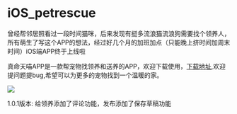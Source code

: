 # iOS_petrescue
   曾经帮邻居照看过一段时间猫咪，后来发现有挺多流浪猫流浪狗需要找个领养人，所有萌生了写这个APP的想法，经过好几个月的加班加点（只能晚上挤时间加周末时间）iOS端APP终于上线啦
   
   真命天喵APP是一款帮宠物找领养和送养的APP，欢迎下载使用，[下载地址](https://apps.apple.com/cn/app/%E7%9C%9F%E5%91%BD%E5%A4%A9%E5%96%B5/id1556673767),欢迎提问题提bug,希望可以为更多的宠物找到一个温暖的家。
   
![](https://wx2.sinaimg.cn/mw690/0084UW4vly1gpg0gdnz09j30ci0cidg8.jpg)

1.0.1版本: 给领养添加了评论功能，发布添加了保存草稿功能
